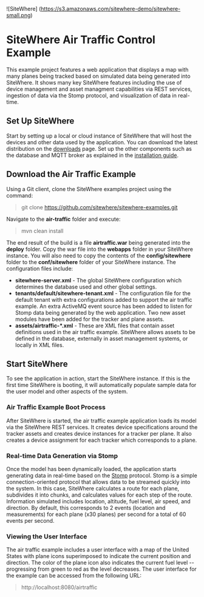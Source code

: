 ![SiteWhere] (https://s3.amazonaws.com/sitewhere-demo/sitewhere-small.png)

# SiteWhere Air Traffic Control Example
This example project features a web application that displays a map with
many planes being tracked based on simulated data being generated into 
SiteWhere. It shows many key SiteWhere features including the use of device
management and asset managment capabilities via REST services, ingestion
of data via the Stomp protocol, and visualization of data in real-time.

## Set Up SiteWhere
Start by setting up a local or cloud instance of SiteWhere that will
host the devices and other data used by the application. You can download
the latest distribution on the [downloads](http://www.sitewhere.org/downloads/) 
page. Set up the other components such as the database and MQTT broker
as explained in the [installation guide](http://documentation.sitewhere.org/userguide/installation.html).

## Download the Air Traffic Example
Using a Git client, clone the SiteWhere examples project using the command:

> git clone https://github.com/sitewhere/sitewhere-examples.git

Navigate to the **air-traffic** folder and execute:

> mvn clean install

The end result of the build is a file **airtraffic.war** being generated into
the **deploy** folder. Copy the war file into the **webapps** folder in your 
SiteWhere instance. You will also need to copy the contents of the
**config/sitewhere** folder to the **conf/sitewhere** folder of your SiteWhere
instance. The configuration files include:

* **sitewhere-server.xml** - The global SiteWhere configuration which determines
the database used and other global settings.
* **tenants/default/sitewhere-tenant.xml** - The configuration file for the default tenant
with extra configurations added to support the air traffic example. An extra ActiveMQ
event source has been added to listen for Stomp data being generated by the web application.
Two new asset modules have been added for the tracker and plane assets.
* **assets/airtraffic-*.xml** - These are XML files that contain asset definitions
used in the air traffic example. SiteWhere allows assets to be defined in the database,
externally in asset management systems, or locally in XML files.

## Start SiteWhere
To see the application in action, start the SiteWhere instance. If this is the first
time SiteWhere is booting, it will automatically populate sample data for the user
model and other aspects of the system.

### Air Traffic Example Boot Process
After SiteWhere is started, the air traffic example application loads its model
via the SiteWhere REST services. It creates device specifications around the tracker
assets and creates device instances for a tracker per plane. It also creates a 
device assignment for each tracker which corresponds to a plane. 

### Real-time Data Generation via Stomp
Once the model has been dynamically loaded, the application starts generating data in real-time
based on the [Stomp](https://stomp.github.io/) protocol. Stomp is a simple connection-oriented
protocol that allows data to be streamed quickly into the system. In this case, SiteWhere
calculates a route for each plane, subdivides it into chunks, and calculates values for each
step of the route. Information simulated includes location, altitude, fuel level, air speed,
and direction. By default, this corresponds to 2 events (location and measurements) for each
plane (x30 planes) per second for a total of 60 events per second.

### Viewing the User Interface
The air traffic example includes a user interface with a map of the United States with plane
icons superimposed to indicate the current position and direction. The color of the plane
icon also indicates the current fuel level -- progressing from green to red as the level 
decreases. The user interface for the example can be accessed from the following URL:

> http://localhost:8080/airtraffic
